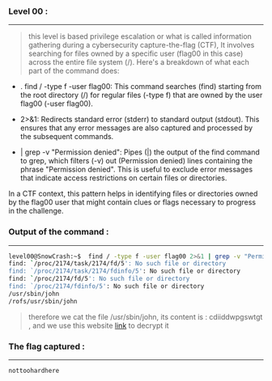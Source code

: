 ### Level 00 :

---

> this level is based privilege escalation or what is called information gathering during a cybersecurity capture-the-flag (CTF), It involves searching for files owned by a specific user (flag00 in this case) across the entire file system (/). Here's a breakdown of what each part of the command does:

* . find / -type f -user flag00: This command searches (find) starting from the root directory (/) for regular files (-type f) that are owned by the user flag00 (-user flag00).

* 2>&1: Redirects standard error (stderr) to standard output (stdout). This ensures that any error messages are also captured and processed by the subsequent commands.

*   | grep -v "Permission denied": Pipes (|) the output of the find command to grep, which filters (-v) out (Permission denied) lines containing the phrase "Permission denied". This is useful to exclude error messages that indicate access restrictions on certain files or directories.

In a CTF context, this pattern helps in identifying files or directories owned by the flag00 user that might contain clues or flags necessary to progress in the challenge.

### Output of the command :

---

```bash
level00@SnowCrash:~$  find / -type f -user flag00 2>&1 | grep -v "Permission denied"
find: `/proc/2174/task/2174/fd/5': No such file or directory
find: `/proc/2174/task/2174/fdinfo/5': No such file or directory
find: `/proc/2174/fd/5': No such file or directory
find: `/proc/2174/fdinfo/5': No such file or directory
/usr/sbin/john
/rofs/usr/sbin/john

```

> therefore we cat the file /usr/sbin/john, its content is : cdiiddwpgswtgt , and we use this website [link](https://www.cachesleuth.com/multidecoder/) to decrypt it


### The flag captured :

---

```bash
nottoohardhere
```